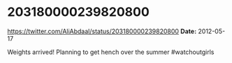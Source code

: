 # 203180000239820800
https://twitter.com/AliAbdaal/status/203180000239820800
**Date:** 2012-05-17

Weights arrived! Planning to get hench over the summer #watchoutgirls
